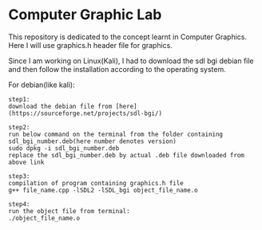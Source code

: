 # Computer Graphic Lab
This repository is dedicated to the concept learnt in Computer Graphics.
Here I will use graphics.h header file for graphics.

Since I am working on Linux(Kali), I had to download the sdl bgi debian file and then follow the installation according to the operating system.

For debian(like kali):

    step1:
    download the debian file from [here](https://sourceforge.net/projects/sdl-bgi/)

    step2:
    run below command on the terminal from the folder containing sdl_bgi_number.deb(here number denotes version)
    sudo dpkg -i sdl_bgi_number.deb
    replace the sdl_bgi_number.deb by actual .deb file downloaded from above link

    step3:
    compilation of program containing graphics.h file 
    g++ file_name.cpp -lSDL2 -lSDL_bgi object_file_name.o 

    step4:
    run the object file from terminal:
    ./object_file_name.o 




